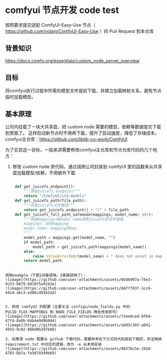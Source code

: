 # comfyui 节点开发 code test

按照要求提交适配 ComfyUI-Easy-Use 节点（ https://github.com/yolain/ComfyUI-Easy-Use ）的 Pull Request 到本仓库


## 背景知识

https://docs.comfy.org/essentials/custom_node_server_overview


## 目标

将comfyui执行过程中所需的模型文件提前下载，并建立加载映射关系，避免节点临时加载模型。

## 基本原理
公司内挂载了一块大共享盘，把 custom node 需要的模型，依赖等数据提交下载到里面了。
这样启动新节点时不用再下载，提升了启动速度，降低了存储成本。
comfyui主仓库：https://github.com/liblib-co-work/ComfyUI

为了实现这一目标，一般来讲需要修改comfyui主仓库和节点仓库代码的几个地方：
1. 修改 custom node 原代码，通过调用公司封装到 comfyUI 里的函数来从共享盘加载模型/依赖，不用额外下载
   ```python
   
    def get_juicefs_endpoint():
        """获取juicefs endpoint"""
        return "/ComfyUI/std-models"
    def get_juicefs_path(file_path):
        """获取juicefs文件路径"""
        return get_juicefs_endpoint() + "/" + file_path
    def get_juicefs_full_path_safemode(mappings, model_name: str):
        """根据mappings和model name获取juicefs的文件路径
        mappings：目标mapping
        model_name: mapping的key
        """
        model_path = mappings.get(model_name, "")
        if model_path:
            model_path = get_juicefs_path(mappings[model_name])
        else:
            raise ValueError(str(model_name) + " does not exist in mapping")
        return model_path
 
  ```
调用example（下图1间接调用，2直接调用了）：
![image](https://github.com/user-attachments/assets/0bd6997a-74e3-4c53-b079-8d10f5a91b2e)
![image](https://github.com/user-attachments/assets/b6f77037-1cc6-4414-abc3-ed86cd91b32d)


2. 修改 comfyUI 的配置（主要关注 configs/node_fields.py 中的 PULID_FLUX_MAPPINGS 和 NODE_FILE_FIELDS 两处修改即可）
![image](https://github.com/user-attachments/assets/71ee6ced-0f64-47fd-8a9b-04b4e9d86044)
![image](https://github.com/user-attachments/assets/ab03c303-a841-4932-9c92-886d0b287b68)

3. 如果源 node 需要从 github 下载代码，需要参考如下方式将代码提前下载好，并注释掉 requirement.txt 中对应的逻辑，改为 -e 从本地安装
![image](https://github.com/user-attachments/assets/0837bc5e-1918-4703-bb7a-fe5870349b69)


